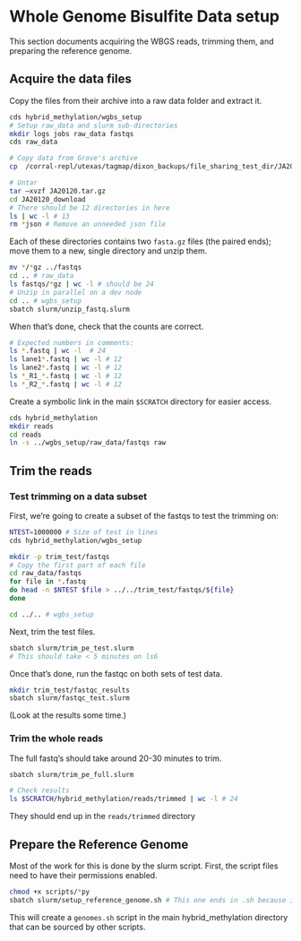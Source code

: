 
<!-- README.md is generated from README.Rmd. Please edit that file -->

# Whole Genome Bisulfite Data setup

This section documents acquiring the WBGS reads, trimming them, and
preparing the reference genome.

## Acquire the data files

Copy the files from their archive into a raw data folder and extract it.

``` bash
cds hybrid_methylation/wgbs_setup
# Setup raw_data and slurm sub-directories
mkdir logs jobs raw_data fastqs
cds raw_data

# Copy data from Grove's archive
cp  /corral-repl/utexas/tagmap/dixon_backups/file_sharing_test_dir/JA20120.tar.gz .

# Untar
tar –xvzf JA20120.tar.gz
cd JA20120_download
# There should be 12 directories in here
ls | wc -l # 13
rm *json # Remove an unneeded json file
```

Each of these directories contains two `fasta.gz` files (the paired
ends); move them to a new, single directory and unzip them.

``` bash
mv */*gz ../fastqs
cd .. # raw_data
ls fastqs/*gz | wc -l # should be 24
# Unzip in parallel on a dev node
cd .. # wgbs_setup
sbatch slurm/unzip_fastq.slurm
```

When that’s done, check that the counts are correct.

``` bash
# Expected numbers in comments:
ls *.fastq | wc -l  # 24
ls lane1*.fastq | wc -l # 12
ls lane2*.fastq | wc -l # 12
ls *_R1_*.fastq | wc -l # 12
ls *_R2_*.fastq | wc -l # 12
```

Create a symbolic link in the main `$SCRATCH` directory for easier
access.

``` bash
cds hybrid_methylation
mkdir reads
cd reads
ln -s ../wgbs_setup/raw_data/fastqs raw
```

## Trim the reads

### Test trimming on a data subset

First, we’re going to create a subset of the fastqs to test the trimming
on:

``` bash
NTEST=1000000 # Size of test in lines
cds hybrid_methylation/wgbs_setup

mkdir -p trim_test/fastqs
# Copy the first part of each file
cd raw_data/fastqs
for file in *.fastq
do head -n $NTEST $file > ../../trim_test/fastqs/${file}
done

cd ../.. # wgbs_setup
```

Next, trim the test files.

``` bash
sbatch slurm/trim_pe_test.slurm
# This should take < 5 minutes on ls6
```

Once that’s done, run the fastqc on both sets of test data.

``` bash
mkdir trim_test/fastqc_results
sbatch slurm/fastqc_test.slurm
```

(Look at the results some time.)

### Trim the whole reads

The full fastq’s should take around 20-30 minutes to trim.

``` bash
sbatch slurm/trim_pe_full.slurm

# Check results
ls $SCRATCH/hybrid_methylation/reads/trimmed | wc -l # 24
```

They should end up in the `reads/trimmed` directory

## Prepare the Reference Genome

Most of the work for this is done by the slurm script. First, the script
files need to have their permissions enabled.

``` bash
chmod +x scripts/*py
sbatch slurm/setup_reference_genome.sh # This one ends in .sh because it's more of a regular script that just happens to work best on slurm
```

This will create a `genomes.sh` script in the main hybrid_methylation
directory that can be sourced by other scripts.
